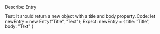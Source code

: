 Describe: Entry

Test: It should return a new object with a title and body property.
Code: let newEntry = new Entry("Title", "Text");
Expect: newEntry = { title: "Title", body: "Text" }
